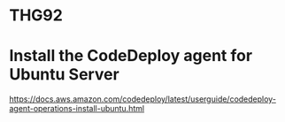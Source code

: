 # THG92

# Install the CodeDeploy agent for Ubuntu Server

https://docs.aws.amazon.com/codedeploy/latest/userguide/codedeploy-agent-operations-install-ubuntu.html
